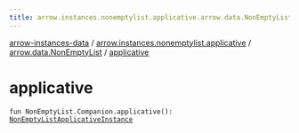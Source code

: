 ```yaml
---
title: arrow.instances.nonemptylist.applicative.arrow.data.NonEmptyList.applicative - arrow-instances-data
---
```


[arrow-instances-data](../../index.html) / [arrow.instances.nonemptylist.applicative](../index.html) / [arrow.data.NonEmptyList](index.html) / [applicative](./applicative.html)

# applicative

`fun NonEmptyList.Companion.applicative(): `[`NonEmptyListApplicativeInstance`](../../arrow.instances/-non-empty-list-applicative-instance/index.html)